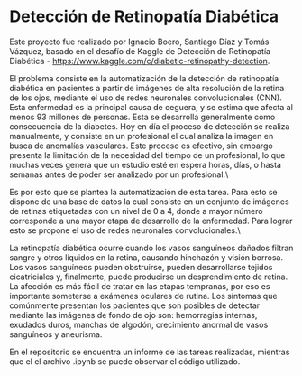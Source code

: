 # Detección de Retinopatía Diabética

Este proyecto fue realizado por Ignacio Boero, Santiago Díaz y Tomás Vázquez, basado en el desafío de Kaggle de Detección de Retinopatía Diabética - https://www.kaggle.com/c/diabetic-retinopathy-detection.

El problema consiste en la automatización de la detección de retinopatía diabética en pacientes a partir de imágenes de alta resolución de la retina de los ojos, mediante el uso de redes neuronales convolucionales (CNN). Esta enfermedad es la principal causa de ceguera, y se estima que afecta al menos 93 millones de personas. Esta se desarrolla generalmente como consecuencia de la diabetes. Hoy en día el proceso de detección se realiza manualmente, y consiste en un profesional el cual analiza la imagen en busca de anomalías vasculares. Este proceso es efectivo, sin embargo presenta la limitación de la necesidad del tiempo de un profesional, lo que muchas veces genera que un estudio esté en espera horas, días, o hasta semanas antes de poder ser analizado por un profesional.\\

Es por esto que se plantea la automatización de esta tarea. Para esto se dispone de una base de datos la cual consiste en un conjunto de imágenes de retinas etiquetadas con un nivel de 0 a 4, donde a mayor número corresponde a una mayor etapa de desarrollo de la enfermedad. Para lograr esto se propone el uso de redes neuronales convolucionales.\\

La retinopatía diabética ocurre cuando los vasos sanguíneos dañados filtran sangre y otros líquidos en la retina, causando hinchazón y visión borrosa. Los vasos sanguíneos pueden obstruirse, pueden desarrollarse tejidos cicatriciales y, finalmente, puede producirse un desprendimiento de retina. La afección es más fácil de tratar en las etapas tempranas, por eso es importante someterse a exámenes oculares de rutina. Los síntomas que comúnmente presentan los pacientes que son posibles de detectar mediante las imágenes de fondo de ojo son: hemorragias internas, exudados duros, manchas de algodón, crecimiento anormal de vasos sanguíneos y aneurisma.

En el repositorio se encuentra un informe de las tareas realizadas, mientras que el el archivo .ipynb se puede observar el código utilizado.
